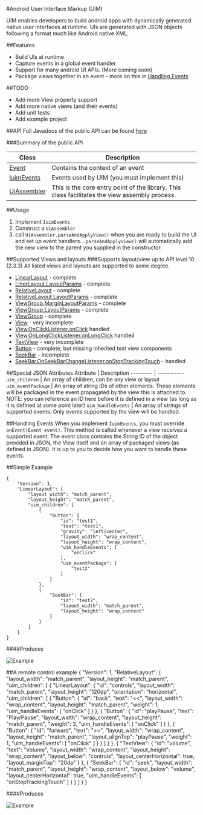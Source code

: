 #Android User Interface Markup (UIM)

UIM enables developers to build android apps with dynamically generated native user interfaces at runtime. UIs are generated with JSON objects following a format much like Android native XML.


##Features
 - Build UIs at runtime
 - Capture events in a global event handler
 - Support for many android UI APIs. (More coming soon)
 - Package views together in an event - more on this in [Handling Events](#handling-events)

##TODO
 - Add more View property support
 - Add more native views (and their events)
 - Add unit tests
 - Add example project
 
##API
Full Javadocs of the public API can be found [here](http://gh123man.github.io/Android-UIM/)
 
###Summary of the public API
 
Class               |     Description
---------           |     -----------
[Event](http://gh123man.github.io/Android-UIM/com/brian/floersch/uim/AssemblerV1/events/Event.html)      | Contains the context of an event
[IuimEvents](http://gh123man.github.io/Android-UIM/com/brian/floersch/uim/IuimEvents.html)  | Events used by UIM (you must implement this)
[UiAssembler](http://gh123man.github.io/Android-UIM/com/brian/floersch/uim/UiAssembler.html)  | This is the core entry point of the library. This class facilitates the view assembly process.
 
##Usage
 1. Implement `IuimEvents`
 2. Construct a `UiAssembler`
 3. call `UiAssembler.parseAndApplyView()` when you are ready to build the UI and set up event handlers. `.parseAndApplyView()` will automatically add the new view to the parent you supplied in the constructor. 
 
##Supported Views and layouts
###Supports layout/view up to API level 10 (2.3.3)
All listed views and layouts are supported to some degree. 
 - [LinearLayout](http://developer.android.com/reference/android/widget/LinearLayout.html) - complete
 - [LinerLayout.LayoutParams](http://developer.android.com/reference/android/widget/LinearLayout.LayoutParams.html) - complete
 - [RelativeLayout](http://developer.android.com/reference/android/widget/RelativeLayout.html) - complete
 - [RelativeLayout.LayoutParams](http://developer.android.com/reference/android/widget/RelativeLayout.LayoutParams.html) - complete
 - [ViewGroup.MarginLayoutParams](http://developer.android.com/reference/android/view/ViewGroup.MarginLayoutParams.html) - complete
 - [ViewGroup.LayoutParams](http://developer.android.com/reference/android/view/ViewGroup.LayoutParams.html) - complete
 - [ViewGroup](http://developer.android.com/reference/android/view/ViewGroup.LayoutParams.html) - complete
 - [View](http://developer.android.com/reference/android/view/View.html) - very incomplete
 - [View.OnClickListener.onClick](http://developer.android.com/reference/android/view/View.OnClickListener.html) handled
 - [View.OnLongClickListener.onLongClick](http://developer.android.com/reference/android/view/View.OnLongClickListener.html) handled
 - [TextView](http://developer.android.com/reference/android/widget/TextView.html) - very incomplete
 - [Button](http://developer.android.com/reference/android/widget/Button.html) - complete, but missing inherited text view components
 - [SeekBar](http://developer.android.com/reference/android/widget/SeekBar.html) - incomplete
 - [SeekBar.OnSeekBarChangeListener.onStopTrackingTouch](http://developer.android.com/reference/android/widget/SeekBar.OnSeekBarChangeListener.html#onStopTrackingTouch(android.widget.SeekBar)) - handled

##Special JSON Attributes
Attribute           |     Description
---------           |     -----------
`uim_children`      | An array of children, can be any view or layout
`uim_eventPackage`  | An array of string IDs of other elements. These elements will be packaged in the event propagated by the view this is attached to. NOTE: you can reference an ID here before it is defined in a view (as long as it is defined at some point later)
`uim_handleEvents`  | An array of strings of supported events. Only events supported by the view will be handled.  

##Handling Events
When you implement `IuimEvents`, you must override `onEvent(Event event)`.
This method is called whenever a view receives a supported event. The event class contains the String ID of the object provided in JSON, the View itself and an array of packaged views (as defined in JSON). It is up to you to decide how you want to handle these events. 

##Simple Example

    {
        "Version": 1,
        "LinearLayout": {
            "layout_width": "match_parent",
            "layout_height": "match_parent",
            "uim_children": [ 
                { 
                    "Button": {
                        "id": "test1",
                        "text": "test1",
                        "gravity": "left|center",
                        "layout_width": "wrap_content",
                        "layout_height": "wrap_content",
                        "uim_handleEvents": [
                            "onClick"
                        ],
                        "uim_eventPackage": [
                            "test2"
                        ]
                    }
                },
                {
                    "SeekBar": {
                        "id": "test2",
                        "layout_width": "match_parent",
                        "layout_height": "wrap_content"
                    }
                }
            ]
        }
    }

####Produces

![Example](screenshots/example1.png)

##A remote control example
    {
        "Version": 1,
        "RelativeLayout": {
            "layout_width": "match_parent",
            "layout_height": "match_parent",
            "uim_children": [
                {
                    "LinearLayout": {
                        "id": "controls",
                        "layout_width": "match_parent",
                        "layout_height": "120dp",
                        "orientation": "horizontal",
                        "uim_children": [
                            { 
                                "Button": {
                                    "id": "back",
                                    "text": "<<",
                                    "layout_width": "wrap_content",
                                    "layout_height": "match_parent",
                                    "weight": 1,
                                    "uim_handleEvents": [
                                        "onClick"
                                    ]
                                }
                            },
                            { 
                                "Button": {
                                    "id": "playPause",
                                    "text": "Play/Pause",
                                    "layout_width": "wrap_content",
                                    "layout_height": "match_parent",
                                    "weight": 3,
                                    "uim_handleEvents": [
                                        "onClick"
                                    ]
                                }
                            },
                            { 
                                "Button": {
                                    "id": "forward",
                                    "text": ">>",
                                    "layout_width": "wrap_content",
                                    "layout_height": "match_parent",
                                    "layout_alignTop": "playPause",
                                    "weight": 1,
                                    "uim_handleEvents": [
                                        "onClick"
                                    ]
                                }
                            }
                        ]
                    }
                },
                { 
                    "TextView": {
                        "id": "volume",
                        "text": "Volume",
                        "layout_width": "wrap_content",
                        "layout_height": "wrap_content",
                        "layout_below": "controls",
                        "layout_centerHorizontal": true,
                        "layout_marginTop": "20dp"
                    }
                },
                {
                    "SeekBar": {
                        "id": "seek",
                        "layout_width": "match_parent",
                        "layout_height": "wrap_content",
                        "layout_below": "volume",
                        "layout_centerHorizontal": true,
                        "uim_handleEvents": [
                            "onStopTrackingTouch"
                        ]
                    }
                }
            ]
        }
    }
                
####Produces

![Example](screenshots/example2.png)